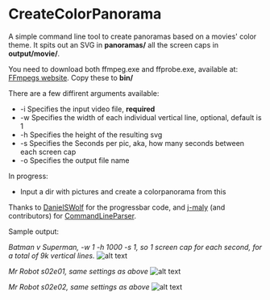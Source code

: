 # CreateColorPanorama
A simple command line tool to create panoramas based on a movies' color theme. It spits out an SVG in **panoramas/**
all the screen caps in **output/movie/**.

You need to download both ffmpeg.exe and ffprobe.exe, available at: [FFmpegs website](https://ffmpeg.org/download.html#build-windows).
Copy these to **bin/**

There are a few diffirent arguments available:

- -i  Specifies the input video file, **required**
- -w  Specifies the width of each individual vertical line, optional, default is 1
- -h  Specifies the height of the resulting svg
- -s  Specifies the Seconds per pic, aka, how many seconds between each screen cap
- -o  Specifies the output file name

In progress:
* Input a dir with pictures and create a colorpanorama from this

Thanks to [DanielSWolf](https://gist.github.com/DanielSWolf) for the progressbar code, and [j-maly](https://github.com/j-maly) (and contributors) for [CommandLineParser](https://github.com/j-maly/CommandLineParser).

Sample output:

*Batman v Superman, -w 1 -h 1000 -s 1, so 1 screen cap for each second, for a total of 9k vertical lines.*
![alt text](http://i.imgur.com/fcahKzV.png "Batman v Superman")

*Mr Robot s02e01, same settings as above*
![alt text](http://i.imgur.com/m7tsicj.png "Mr Robot s02e01")

*Mr Robot s02e02, same settings as above*
![alt text](http://i.imgur.com/C1RnLvl.png "Mr Robot s02e02")


